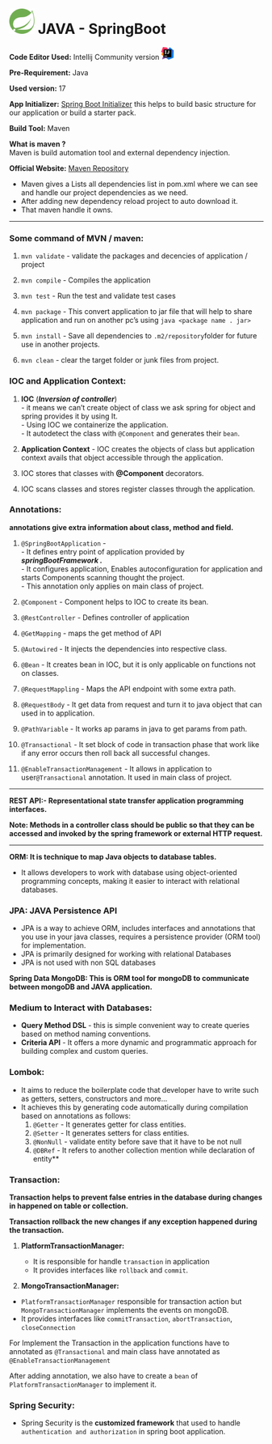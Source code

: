 <img src="./springBoot-icon.png" title="Spring Boot Icon" width="50"/> JAVA - SpringBoot 
=================


**Code Editor Used:** Intellij Community version <img src="./IntelliJ_IDEA_Icon.png" title="IntelliJ IDEA Icon" width="25"/>

**Pre-Requirement:** Java

**Used version:** 17

**App Initializer:** [Spring Boot Initializer](https://start.spring.io/) this helps to build basic structure for our application or build a starter pack.

**Build Tool:** Maven

**What is maven ?**  
Maven is build automation tool and external dependency injection.

**Official Website:** [Maven Repository ](https://mvnrepository.com/)  
- Maven gives a Lists all dependencies list in pom.xml where we can see and handle our project dependencies as we need.
- After adding new dependency reload project to auto download it.
- That maven handle it owns.

---
### Some command of MVN / maven:

1.  `mvn validate` - validate the packages and decencies of application / project

2.  `mvn compile` - Compiles the application
3.  `mvn test` - Run the test and validate test cases
4.  `mvn package` - This convert application to jar file that will help to share application and run on another pc’s using `java <package name . jar>`
5.  `mvn install` - Save all dependencies to `.m2/repository`folder for future use in another projects.
6.  `mvn clean` - clear the target folder or junk files from project.   


### IOC and Application Context:
1.  **IOC** (***Inversion of controller***)   
    \- it means we can’t create object of class we ask spring for object and spring provides it by using It.  
    \- Using IOC we containerize the application.  
    \- It autodetect the class with `@Component` and generates their `bean`.
 
2.  **Application Context** - IOC creates the objects of class but application context avails that object accessible through the application.

3. IOC stores that classes with **@Component** decorators.

4. IOC scans classes and stores register classes through the application.


### Annotations:

**annotations give extra information about class, method and field.**

1.  `@SpringBootApplication` -  
    \- It defines entry point of application provided by ___springBootFramework .___  
    \- It configures application, Enables autoconfiguration for application and starts Components scanning thought the project.   
    \- This annotation only applies on main class of project.

2.  `@Component` - Component helps to IOC to create its bean.

3.  `@RestController` - Defines controller of application

4.  `@GetMapping` - maps the get method of API
 
5. `@Autowired` - It injects the dependencies into respective class.
 
6. `@Bean` - It creates bean in IOC, but it is only applicable on functions not on classes.

7. `@RequestMappling` - Maps the API endpoint with some extra path.

8. `@RequestBody` - It get data from request and turn it to java object that can used in to application.

9. `@PathVariable` - It works ap params in java to get params from path.

10. `@Transactional` - It set block of code in transaction phase that work like if any error occurs then roll back all successful changes.

11. `@EnableTransactionManagement` - It allows in application to user`@Transactional` annotation. It used in main class of project.

---

**REST API:- Representational state transfer application programming interfaces.**

**Note: Methods in a controller class should be public so that they can be accessed and invoked by the spring framework or external HTTP request.**

---

**ORM: It is technique to map Java objects to database tables.**

*   It allows developers to work with database using object-oriented programming concepts, making it easier to interact with relational databases.

### JPA: JAVA Persistence API

*   JPA is a way to achieve ORM, includes interfaces and annotations that you use in your java classes, requires a persistence provider (ORM tool) for implementation.
*   JPA is primarily designed for working with relational Databases
*   JPA is not used with non SQL databases

**Spring Data MongoDB: This is ORM tool for mongoDB to communicate between mongoDB and JAVA application.**

### Medium to Interact with Databases:

*   **Query Method DSL** - this is simple convenient way to create queries based on method naming conventions.
*   **Criteria API** - It offers a more dynamic and programmatic approach for building complex and custom queries.


### Lombok:

*   It aims to reduce the boilerplate code that developer have to write such as getters, setters, constructors and more...
*   It achieves this by generating code automatically during compilation based on annotations as follows:  
    1. `@Getter` - It generates getter for class entities.  
    2. `@Setter` - It generates setters for class entities.  
    3. `@NonNull` - validate entity before save that it have to be not null  
    4. `@DBRef` - It refers to another collection mention while declaration of entity**


### Transaction:

**Transaction helps to prevent false entries in the database during changes in happened on table or collection.**

**Transaction rollback the new changes if any exception happened during the transaction.**

1. **PlatformTransactionManager:**
   *   It is responsible for handle `transaction` in application
   *   It provides interfaces like `rollback` and `commit`.
   
2. **MongoTransactionManager:**
*   `PlatformTransactionManager` responsible for transaction action but `MongoTransactionManager` implements the events on mongoDB.
*   It provides interfaces like `commitTransaction`, `abortTransaction`, `closeConnection`

For Implement the Transaction in the application functions have to annotated as `@Transactional` and main class have annotated as `@EnableTransactionManagement`

After adding annotation, we also have to create a `bean` of `PlatformTransactionManager` to implement it.


### Spring Security:

*   Spring Security is the **customized framework** that used to handle `authentication and authorization` in spring boot application.

